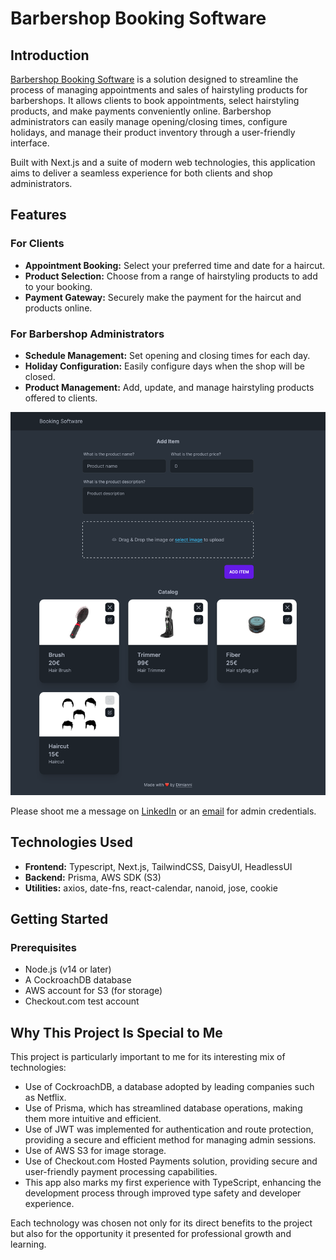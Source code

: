 # Barbershop Booking Software

## Introduction

[Barbershop Booking Software](https://booking-software-iota.vercel.app) is a solution designed to streamline the process of managing appointments and sales of hairstyling products for barbershops. It allows clients to book appointments, select hairstyling products, and make payments conveniently online. Barbershop administrators can easily manage opening/closing times, configure holidays, and manage their product inventory through a user-friendly interface.

Built with Next.js and a suite of modern web technologies, this application aims to deliver a seamless experience for both clients and shop administrators.

## Features

### For Clients

- **Appointment Booking:** Select your preferred time and date for a haircut.
- **Product Selection:** Choose from a range of hairstyling products to add to your booking.
- **Payment Gateway:** Securely make the payment for the haircut and products online.

### For Barbershop Administrators

- **Schedule Management:** Set opening and closing times for each day.
- **Holiday Configuration:** Easily configure days when the shop will be closed.
- **Product Management:** Add, update, and manage hairstyling products offered to clients.

![Barbershop Interior](/public/AdminPanel.png "Barbershop admin panel")

Please shoot me a message on [LinkedIn](https://www.linkedin.com/in/dimianni/) or an [email](mailto:dmytro.anikin@gmail.com) for admin credentials.

## Technologies Used

- **Frontend:** Typescript, Next.js, TailwindCSS, DaisyUI, HeadlessUI
- **Backend:** Prisma, AWS SDK (S3)
- **Utilities:** axios, date-fns, react-calendar, nanoid, jose, cookie

## Getting Started

### Prerequisites

- Node.js (v14 or later)
- A CockroachDB database
- AWS account for S3 (for storage)
- Checkout.com test account

## Why This Project Is Special to Me

This project is particularly important to me for its interesting mix of technologies:

- Use of CockroachDB, a database adopted by leading companies such as Netflix.
- Use of Prisma, which has streamlined database operations, making them more intuitive and efficient.
- Use of JWT was implemented for authentication and route protection, providing a secure and efficient method for managing admin sessions.
- Use of AWS S3 for image storage.
- Use of Checkout.com Hosted Payments solution, providing secure and user-friendly payment processing capabilities.
- This app also marks my first experience with TypeScript, enhancing the development process through improved type safety and developer experience.

Each technology was chosen not only for its direct benefits to the project but also for the opportunity it presented for professional growth and learning.
